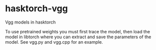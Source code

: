 # hasktorch-vgg
Vgg models in hasktorch

To use pretrained weights you must first trace the model, then load the model in libtorch where you can extract and save the parameters of the model. See vgg.py and vgg.cpp for an example.
